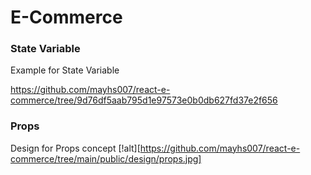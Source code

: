 # E-Commerce

### State Variable

Example for State Variable

https://github.com/mayhs007/react-e-commerce/tree/9d76df5aab795d1e97573e0b0db627fd37e2f656

### Props

Design for Props concept
[!alt][https://github.com/mayhs007/react-e-commerce/tree/main/public/design/props.jpg]
